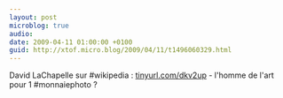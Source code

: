 ```yaml
---
layout: post
microblog: true
audio: 
date: 2009-04-11 01:00:00 +0100
guid: http://xtof.micro.blog/2009/04/11/t1496060329.html
---
```

David LaChapelle sur #wikipedia : [tinyurl.com/dkv2up](http://tinyurl.com/dkv2up) - l'homme de l'art pour 1 #monnaiephoto ?
